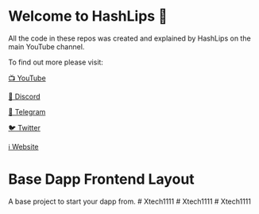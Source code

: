 # Welcome to HashLips 👄

All the code in these repos was created and explained by HashLips on the main YouTube channel.

To find out more please visit:

[📺 YouTube](https://www.youtube.com/channel/UC1LV4_VQGBJHTJjEWUmy8nA)

[👄 Discord](https://discord.com/invite/qh6MWhMJDN)

[💬 Telegram](https://t.me/hashlipsnft)

[🐦 Twitter](https://twitter.com/hashlipsnft)

[ℹ️ Website](https://hashlips.online/HashLips)

# Base Dapp Frontend Layout

A base project to start your dapp from.
#   X t e c h 1 1 1 1  
 #   X t e c h 1 1 1 1  
 #   X t e c h 1 1 1 1  
 